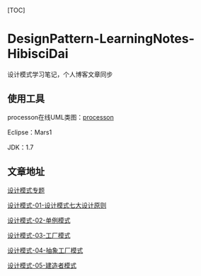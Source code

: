 [TOC]

# DesignPattern-LearningNotes-HibisciDai

设计模式学习笔记，个人博客文章同步

## 使用工具

processon在线UML类图：[processon](https://www.processon.com/i/5b0a404be4b0b0a47abf79c6)

Eclipse：Mars1

JDK：1.7

## 文章地址

[设计模式专题](https://hibiscidai.github.io/categories/%E8%AE%BE%E8%AE%A1%E6%A8%A1%E5%BC%8F/)

[设计模式-01-设计模式七大设计原则](https://hibiscidai.github.io/2018/03/07/设计模式-01-设计模式七大设计原则/)

[设计模式-02-单例模式](https://hibiscidai.github.io/2018/03/14/设计模式-02-单例模式/)

[设计模式-03-工厂模式](https://hibiscidai.github.io/2018/03/21/设计模式-03-工厂模式/)

[设计模式-04-抽象工厂模式](https://hibiscidai.github.io/2018/03/26/设计模式-04-抽象工厂模式/)

[设计模式-05-建造者模式](https://hibiscidai.github.io/2018/03/28/设计模式-05-建造者模式/)